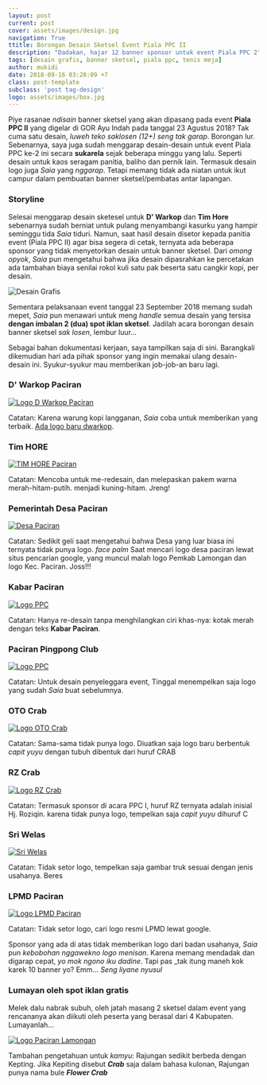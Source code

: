 ```yaml
---
layout: post
current: post
cover: assets/images/design.jpg
navigation: True
ttitle: Borongan Desain Sketsel Event Piala PPC II
description: "Dadakan, hajar 12 banner sponsor untuk event Piala PPC 2"
tags: [desain grafis, banner sketsel, piala ppc, tenis meja]
author: mukidi
date: 2018-09-16 03:28:09 +7
class: post-template
subclass: 'post tag-design'
logo: assets/images/box.jpg
---
```

Piye rasanae _ndisain_ banner sketsel yang akan dipasang pada event **Piala PPC II** yang digelar di GOR Ayu Indah pada tanggal 23 Agustus 2018? Tak cuma satu desain, _luweh teko saklosen (12+) seng tak garap_. Borongan lur. Sebenarnya, saya juga sudah menggarap desain-desain untuk event Piala PPC ke-2 ini secara **sukarela** sejak beberapa minggu yang lalu. Seperti desain untuk kaos seragam panitia, baliho dan pernik lain. Termasuk desain logo juga _Saia_ yang _nggarap_. Tetapi memang tidak ada niatan untuk ikut campur dalam pembuatan banner sketsel/pembatas antar lapangan.

### Storyline

Selesai menggarap desain sketesel untuk **D' Warkop** dan **Tim Hore** sebenarnya sudah berniat untuk pulang menyambangi kasurku yang hampir seminggu tida _Saia_ tiduri. Namun, saat hasil desain disetor kepada panitia event (Piala PPC II) agar bisa segera di cetak, ternyata ada beberapa sponsor yang tidak menyetorkan desain untuk banner sketsel. Dari _omong opyok_, _Saia_ pun mengetahui bahwa jika desain dipasrahkan ke percetakan ada tambahan biaya senilai rokol kuli satu pak beserta satu cangkir kopi, per desain. 

![Desain Grafis](https://3.bp.blogspot.com/-AF-_s700foM/V52yZuvyHCI/AAAAAAAAABM/zQsM2JepxhoysGTRslUKLDKRJzaPXUqsACLcB/s720/_-desaingrafis.jpg)

Sementara pelaksanaan event tanggal 23 September 2018 memang sudah mepet, _Saia_ pun menawari untuk meng _handle_ semua desain yang tersisa **dengan imbalan 2 (dua) spot iklan sketsel**. Jadilah acara borongan desain banner sketsel _sak losen_, lembur luur...

Sebagai bahan dokumentasi kerjaan, saya tampilkan saja di sini. Barangkali dikemudian hari ada pihak sponsor yang ingin memakai ulang desain-desain ini. Syukur-syukur mau memberikan job-job-an baru lagi.

### D' Warkop Paciran

[![Logo D Warkop Paciran](https://i0.wp.com/www.paciran.com/assets/images/DWARKOP.jpg?resize=800,120)](https://www.paciran.com/assets/images/DWARKOP.jpg)

Catatan:  Karena warung kopi langganan, _Saia_ coba untuk memberikan yang terbaik. [Ada logo baru dwarkop](/desain-logo-dwarkop-paciran-corel-draw).

### Tim HORE

[![TIM HORE Paciran](https://i0.wp.com/www.paciran.com/assets/images/TIMHORE.jpg?resize=800,120)](https://www.paciran.com/assets/images/TIMHORE.jpg)

Catatan: Mencoba untuk me-redesain, dan melepaskan pakem warna merah-hitam-putih. menjadi kuning-hitam. Jreng!

### Pemerintah Desa Paciran

[![Desa Paciran](https://i0.wp.com/www.paciran.com/assets/images/Desa-Paciran.jpg?resize=800,120)](https://www.paciran.com/assets/images/Desa-Paciran.jpg)

Catatan: Sedikit geli saat mengetahui bahwa Desa yang luar biasa ini ternyata tidak punya logo. _face palm_ Saat mencari logo desa paciran lewat situs pencarian google, yang muncul malah logo Pemkab Lamongan dan logo Kec. Paciran. Joss!!!

### Kabar Paciran

[![Logo PPC](https://i0.wp.com/www.paciran.com/assets/images/KABAR_PACIRAN.jpg?resize=800,120)](https://www.paciran.com/assets/images/KABAR_PACIRAN.jpg)

Catatan: Hanya re-desain tanpa menghilangkan ciri khas-nya: kotak merah dengan teks **Kabar Paciran**.

### Paciran Pingpong Club

[![Logo PPC](https://i0.wp.com/www.paciran.com/assets/images/PPC2.jpg?resize=800,120)](https://www.paciran.com/assets/images/TIMHORE.jpg)

Catatan: Untuk desain penyeleggara event, Tinggal menempelkan saja logo yang sudah _Saia_ buat sebelumnya.

### OTO Crab

[![Logo OTO Crab](https://i0.wp.com/www.paciran.com/assets/images/otocrab.jpg?resize=800,120)](https://www.paciran.com/assets/images/otocrab.jpg)

Catatan: Sama-sama tidak punya logo. Diuatkan saja logo baru berbentuk _capit yuyu_ dengan tubuh dibentuk dari huruf CRAB

### RZ Crab

[![Logo RZ Crab](https://i0.wp.com/www.paciran.com/assets/images/RZcrab.jpg?resize=800,120)](https://www.paciran.com/assets/images/RZcrab.jpg)

Catatan: Termasuk sponsor di acara PPC I, huruf RZ ternyata adalah inisial Hj. Roziqin. karena tidak punya logo, tempelkan saja _capit yuyu_ dihuruf C

### Sri Welas

[![Sri Welas](https://i0.wp.com/www.paciran.com/assets/images/sri-welas.jpg?resize=800,120)](https://www.paciran.com/assets/images/sri-welas.jpg)

Catatan: Tidak setor logo, tempelkan saja gambar truk sesuai dengan jenis usahanya. Beres

### LPMD Paciran

[![Logo LPMD Paciran](https://i0.wp.com/www.paciran.com/assets/images/LPMD.jpg?resize=800,120)](https://www.paciran.com/assets/images/LPMD.jpg)

Catatan: Tidak setor logo, cari logo resmi LPMD lewat google.

Sponsor yang ada di atas tidak memberikan logo dari badan usahanya, _Saia_ pun _kebobohan nggawekno logo menisan_. Karena memang mendadak dan digarap cepat, _yo mok ngono iku dadine_. Tapi pas _tak itung maneh kok karek 10 banner yo? Emm... _Seng liyane nyusul_

### Lumayan oleh spot iklan gratis

Melek dalu nabrak subuh, oleh jatah masang 2 sketsel dalam event yang rencananya akan diikuti oleh peserta yang berasal dari 4 Kabupaten. Lumayanlah...

[![Logo Paciran Lamongan](https://i0.wp.com/www.paciran.com/assets/images/paciran.com.jpg?resize=800,120)](https://www.paciran.com/assets/images/paciran.com.jpg)

Tambahan pengetahuan untuk _kamyu_: Rajungan sedikit berbeda dengan Kepting. Jika Kepiting disebut _**Crab**_ saja dalam bahasa kulonan, Rajungan punya nama bule _**Flower Crab**_